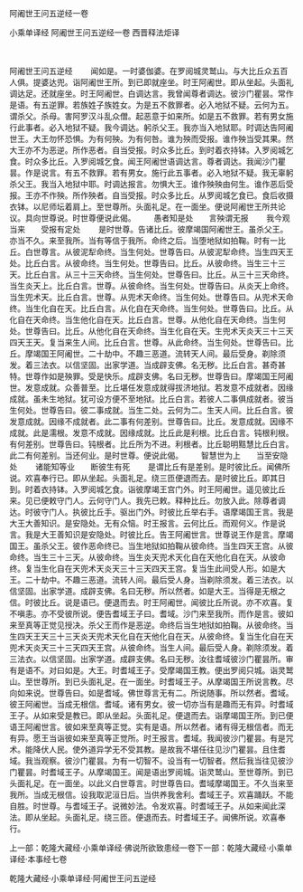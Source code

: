 阿阇世王问五逆经一卷


小乘单译经
阿阇世王问五逆经一卷
西晋释法炬译


　　

阿阇世王问五逆经
　　闻如是。一时婆伽婆。在罗阅城灵鹫山。与大比丘众五百人俱。提婆达兜。诣阿阇世王所。到已即就座坐。时王阿阇世。即从坐起。头面礼调达足。还就座坐。时王阿阇世。白调达言。我曾闻尊者调达。彼沙门瞿昙。常作是语。有五逆罪。若族姓子族姓女。为是五不救罪者。必入地狱不疑。云何为五。谓杀父。杀母。害阿罗汉斗乱众僧。起恶意于如来所。如是五不救罪。若有男女施行此事者。必入地狱不疑。我今调达。躬杀父王。我亦当入地狱耶。时调达告阿阇世王。大王勿怀恐惧。为有何殃。为有何咎。谁为殃而受报。谁作殃当受其果。然大王亦不为恶逆。所作恶者。自当受报。时众多比丘。到时着衣持钵。入罗阅城乞食。时众多比丘。入罗阅城乞食。闻王阿阇世语调达言。尊者调达。我闻沙门瞿昙。作是说言。有五不救罪。若有男女。施行此五事者。必入地狱不疑。我无辜躬杀父王。我当入地狱中耶。时调达报言。勿惧大王。谁作殃殃由何生。谁作恶后受报。王亦不作殃。所作殃者。自当受报。时众多比丘。从罗阅城乞食已。食后收摄衣钵。以尼师坛着肩上。至世尊所。头面礼足。在一面坐。便说阿阇世王所共论议。具向世尊说。时世尊便说此偈。
　　愚者知是处　　言殃谓无报
　　我今观当来　　受报有定处
　　是时世尊。告诸比丘。彼摩竭国阿阇世王。虽杀父王。亦当不久。来至我所。当有等信于我所。命终之后。当堕地狱如拍鞠。时有一比丘。白世尊言。从彼泥犁命终。当生何处。世尊告曰。从彼泥犁命终。当生四天王处。比丘白言。从彼命终。当生何处。世尊告曰。比丘。从彼命终。当生三十三天。比丘白言。从三十三天命终。当生何处。世尊告曰。比丘。从三十三天命终。当生炎天上。比丘白言。世尊。从彼命终。当生何处。世尊告曰。从炎天上命终。当生兜术天。比丘白言。世尊。从兜术天命终。当生何处。世尊告曰。从兜术天命终。当生化自在天。比丘白言。从化自在天命终。当生何处。世尊告曰。比丘。从化自在天命终。当生他化自在天。比丘白言。世尊。从他化自在天命终。当生何处。世尊告曰。比丘。从他化自在天命终。当生化自在天。生兜术天炎天三十三天四天王天。复当来生人间。比丘白言。世尊。从此命终。当生何处。世尊告曰。比丘。摩竭国王阿阇世。二十劫中。不趣三恶道。流转天人间。最后受身。剃除须发。着三法衣。以信坚固。出家学道。当成辟支佛。名无秽。比丘白言。甚奇甚特。世尊作如是殃罪。受是快乐。成辟支佛。名曰无秽。世尊告曰。摩竭国王阿阇世。发意成就。众善普至。比丘堪任发意成就得拔济地狱。若发意不成就者。因缘成就。虽未生地狱。犹可设方便不至地狱。比丘白言。若彼人二事俱成就者。彼当生何处。世尊告曰。彼二事成就。当生二处。云何为二。生天人间。比丘白言。彼发意成就。因缘不成就者。此二事有何差别。世尊告曰。比丘。发意成就。因缘不成就。此是濡根。发意不成就。因缘成就。比丘此是利根。比丘白言。钝根利根。有何差别。世尊告曰。钝根者。比丘所为不进。利根者。比丘聪明黠慧比丘白言。此二有何差别。当还何业。是时世尊。便说此偈。
　　智慧世为上　　当至安隐处
　　诸能知等业　　断彼生有死
　　是谓比丘有是差别。是时彼比丘。闻佛所说。欢喜奉行已。即从坐起。头面礼足。绕三匝便退而去。是时彼比丘。即其日到。时着衣持钵。入罗阅城乞食。诣彼摩竭王宫门外。时王阿阇世。遥见彼比丘来。见已便敕守门人。云何守门人。我先已敕。释种比丘。勿放入此。除尊者调达。时彼守门人。执彼比丘手。驱出门外。时彼比丘举右手。语摩竭国王言。我是大王大善知识。是安隐处。无有众恼。时王报言。云何比丘。而观何义。作是说言。我是大王善知识是安隐处。时彼比丘。告王阿阇世言。世尊说王作是言。摩竭国王。虽杀父王。彼作恶命终已。当生地狱如拍鞠从彼命终。当生四天王宫。从彼命终。当生三十三天。从彼命终。当生炎天兜术天化自在天他化自在天。从彼命终。复当生化自在天兜术天炎天三十三天四天王宫。复当生此间受人形。如是大王。二十劫中。不趣三恶道。流转人间。最后受人身。当剃除须发。着三法衣。以信坚固。出家学道。成辟支佛。名曰无秽。所以然者。如是大王。当得是无根之信。时彼比丘。说是语已。便退而去。时王阿阇世。闻彼比丘所说。亦不欢喜。复不嗔恚。亦不受彼所说。便告耆域王子曰。耆域。沙门来至我所。而作是言。彼如来至真等正觉见授决。杀父王而作是恶逆。命终后当生地狱如拍鞠。从彼命终。当生四天王天三十三天炎天兜术天化自在天他化自在天。从彼命终。复当生化自在天兜术天炎天三十三天四天王宫。从彼命终。当生人间。最后受人身。剃除须发。着三法衣。以信坚固。出家学道。成辟支佛。名曰无秽。汝往耆域彼沙门瞿昙所。审有是语不。对曰如是。大王。时耆域王子。受摩竭国王教。便出罗阅只城。诣灵鹫山。至世尊所。到已头面礼足。在一面坐。时耆域王子。从摩竭国王所说言教。尽向如来说。世尊告曰。如是耆域。佛世尊言无有二。所说随事。所以然者。耆域。彼王阿阇世。当成无根信。耆域。诸有男女。彼一切亦当有是趣而无有异。时耆域王子。从如来受是教已。即从坐起。头面礼足。便退而去。诣摩竭国王所。到已便语王阿阇世言。彼如来至真等正觉。实有是语。所以然者。诸有得无根信者。而无有异。愿王当诣彼如来至真等正觉所。时王报言。耆域。我闻彼沙门瞿昙。有是咒术。能降伏人民。使外道异学无不受其教。是故我不堪任往见沙门瞿昙。且住耆域。我当观察。彼沙门瞿昙。为有一切智不。设当有一切智者。然后我当往见彼沙门瞿昙。时耆域王子。从摩竭国王。闻是语出罗阅城。诣灵鹫山。至世尊所。到已头面礼足。在一面坐。以此义白世尊言。时世尊告曰。耆域摩竭国王。不久当来至我所。当成无根信。设我取泥洹日后。当供养我舍利。耆域王子。欢喜踊跃。不能自胜。时世尊。与耆域王子。说微妙法。令发欢喜。时耆域王子。从如来闻此深法。即从坐起。头面礼足。绕三匝。便退而去。时耆域王子。闻佛所说。欢喜奉行。

上一部：乾隆大藏经·小乘单译经·佛说所欲致患经一卷下一部：乾隆大藏经·小乘单译经·本事经七卷




乾隆大藏经·小乘单译经·阿阇世王问五逆经
